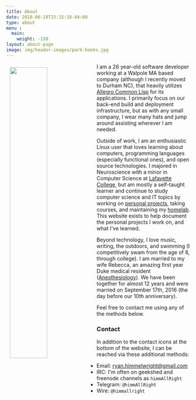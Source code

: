 ```yaml
---
title: About
date: 2018-06-18T15:15:18-04:00
type: about
menu : 
  main:
    weight: -150
layout: about-page
image: img/header-images/park-books.jpg
---
```


<img src="../../img/notch-avatar.jpg" style="width: 45%; float: left; margin: 10px 10px 10px 10px;"/>

I am a 26 year-old software developer working at a Walpole MA based
company (although I recently moved to Durham NC), that heavily
utilizes [Allegro Common
Lisp](http://franz.com/products/allegro-common-lisp/) for its
applications. I primarily focus on our back-end build and deployment
infrastructure, but as with any small company, I wear many hats and
jump around assisting wherever I am needed.

Outside of work, I am an enthusiastic Linux user that loves learning
about computers, programming languages (especially functional ones),
and open source technologies. I majored in Neuroscience with a minor
in Computer Science at [Lafayette
College](https://www.lafayette.edu/), but am mostly a self-taught
learner and continue to study computer science and IT topics by
working on [personal
projects](https://github.com/himmAllRight?tab=repositories), taking
courses, and maintaining my
[homelab](http://ryan.himmelwright.net/pages/homelab/). This website
exists to help document the personal projects I work on, and what I've
learned.

Beyond technology, I love music, writing, the outdoors, and swimming
(I competitively swam from the age of 8, through college). I am
married to my wife Rebecca, an amazing first year Duke medical
resident ([Anesthesiology](https://anesthesia.mc.duke.edu/)). We have
been together for almost 12 years and were married on September 17th,
2016 (the day before our 10th anniversary).

Feel free to contact me using any of the methods below.


### Contact
In addition to the contact icons at the bottom of the website, I can
be reached via these additional methods:

* Email: [ryan.himmelwright@gmail.com](mailto:ryan.himmelwright@gmail.com)
* IRC: I'm often on geekshed and freenode channels as `himmAllRight`
* Telegram: `@himmAllRight`
* Wire: `@himmallright`
 


